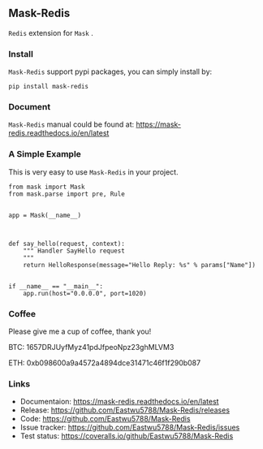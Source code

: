 ## Mask-Redis

`Redis` extension for `Mask` .

### Install

`Mask-Redis` support pypi packages, you can simply install by:

```
pip install mask-redis
```

### Document

`Mask-Redis` manual could be found at:  https://mask-redis.readthedocs.io/en/latest


### A Simple Example

This is very easy to use `Mask-Redis` in your project.

```
from mask import Mask
from mask.parse import pre, Rule


app = Mask(__name__)



def say_hello(request, context):
    """ Handler SayHello request
    """
    return HelloResponse(message="Hello Reply: %s" % params["Name"])


if __name__ == "__main__":
    app.run(host="0.0.0.0", port=1020)
```



### Coffee

Please give me a cup of coffee, thank you!

BTC: 1657DRJUyfMyz41pdJfpeoNpz23ghMLVM3

ETH: 0xb098600a9a4572a4894dce31471c46f1f290b087

### Links

* Documentaion: https://mask-redis.readthedocs.io/en/latest
* Release: https://github.com/Eastwu5788/Mask-Redis/releases
* Code: https://github.com/Eastwu5788/Mask-Redis
* Issue tracker: https://github.com/Eastwu5788/Mask-Redis/issues
* Test status: https://coveralls.io/github/Eastwu5788/Mask-Redis

